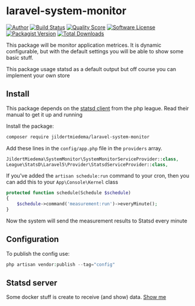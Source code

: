 # laravel-system-monitor

[![Author](http://img.shields.io/badge/author-@jildertmiedema-blue.svg?style=flat-square)](https://twitter.com/jildertmiedema)
[![Build Status](https://img.shields.io/travis/jildertmiedema/laravel-system-monitor/master.svg?style=flat-square)](https://travis-ci.org/jildertmiedema/laravel-system-monitor)
[![Quality Score](https://img.shields.io/scrutinizer/g/jildertmiedema/laravel-system-monitor.svg?style=flat-square)](https://scrutinizer-ci.com/g/jildertmiedema/laravel-system-monitor)
[![Software License](https://img.shields.io/badge/license-MIT-brightgreen.svg?style=flat-square)](LICENSE)
[![Packagist Version](https://img.shields.io/packagist/v/jildertmiedema/laravel-system-monitor.svg?style=flat-square)](https://packagist.org/packages/jildertmiedema/laravel-system-monitor)
[![Total Downloads](https://img.shields.io/packagist/dt/jildertmiedema/laravel-system-monitor.svg?style=flat-square)](https://packagist.org/packages/jildertmiedema/laravel-system-monitor)

This package will be monitor application metrices. 
It is dynamic configurable, but with the default settings you will be able to show some basic stuff.

This package usage statsd as a default output but off course you can implement your own store

## Install

This package depends on the [statsd client](https://github.com/thephpleague/statsd) from the php league. 
Read their manual to get it up and running

Install the package:
```sh
composer require jildertmiedema/laravel-system-monitor
```

Add these lines in the `config/app.php` file in the `providers` array.
```php
JildertMiedema\SystemMonitor\SystemMonitorServiceProvider::class,
League\StatsD\Laravel5\Provider\StatsdServiceProvider::class,
```

If you've added the `artisan schedule:run` command to your cron, then you can add this to your `App\Console\Kernel` class
```php
protected function schedule(Schedule $schedule)
{
    $schedule->command('measurement:run')->everyMinute();
}
```
Now the system will send the measurement results to Statsd every minute

## Configuration

To publish the config use:

```php
php artisan vendor:publish --tag="config"
```

## Statsd server
Some docker stuff is create to receive (and show) data. [Show me](https://github.com/jildertmiedema/statsd-logging)
